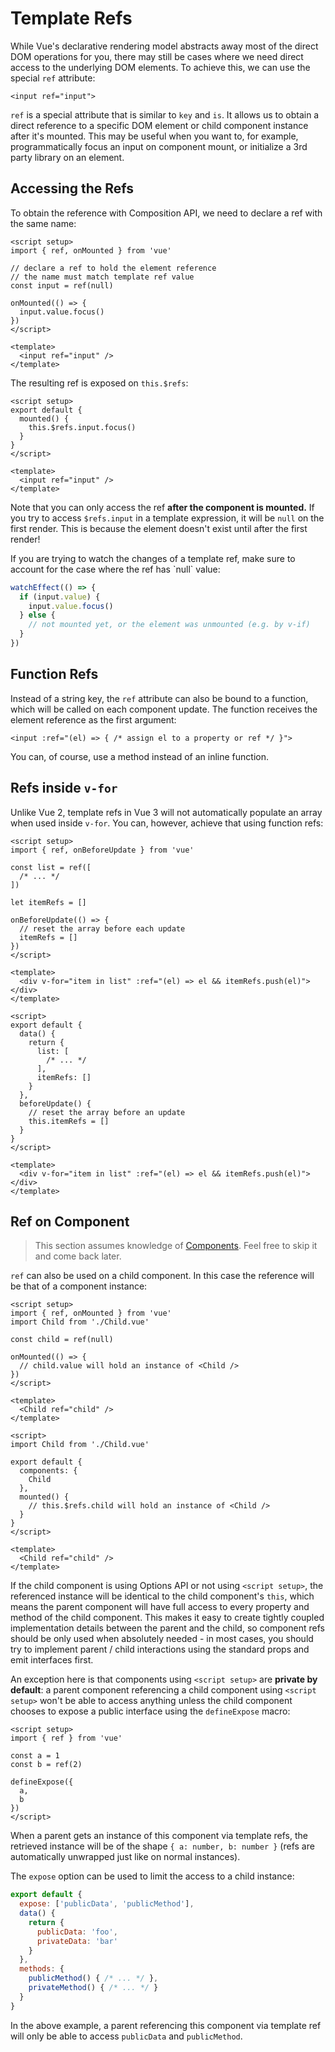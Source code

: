 # Template Refs

While Vue's declarative rendering model abstracts away most of the direct DOM operations for you, there may still be cases where we need direct access to the underlying DOM elements. To achieve this, we can use the special `ref` attribute:

```vue-html
<input ref="input">
```

`ref` is a special attribute that is similar to `key` and `is`. It allows us to obtain a direct reference to a specific DOM element or child component instance after it's mounted. This may be useful when you want to, for example, programmatically focus an input on component mount, or initialize a 3rd party library on an element.

## Accessing the Refs

<div class="composition-api">

To obtain the reference with Composition API, we need to declare a ref with the same name:

```vue
<script setup>
import { ref, onMounted } from 'vue'

// declare a ref to hold the element reference
// the name must match template ref value
const input = ref(null)

onMounted(() => {
  input.value.focus()
})
</script>

<template>
  <input ref="input" />
</template>
```

</div>
<div class="options-api">

The resulting ref is exposed on `this.$refs`:

```vue
<script setup>
export default {
  mounted() {
    this.$refs.input.focus()
  }
}
</script>

<template>
  <input ref="input" />
</template>
```

</div>

Note that you can only access the ref **after the component is mounted.** If you try to access `$refs.input` in a template expression, it will be `null` on the first render. This is because the element doesn't exist until after the first render!

<div class="composition-api">
If you are trying to watch the changes of a template ref, make sure to account for the case where the ref has `null` value:

```js
watchEffect(() => {
  if (input.value) {
    input.value.focus()
  } else {
    // not mounted yet, or the element was unmounted (e.g. by v-if)
  }
})
```

</div>

## Function Refs

Instead of a string key, the `ref` attribute can also be bound to a function, which will be called on each component update. The function receives the element reference as the first argument:

```vue-html
<input :ref="(el) => { /* assign el to a property or ref */ }">
```

You can, of course, use a method instead of an inline function.

## Refs inside `v-for`

Unlike Vue 2, template refs in Vue 3 will not automatically populate an array when used inside `v-for`. You can, however, achieve that using function refs:

<div class="composition-api">

```vue
<script setup>
import { ref, onBeforeUpdate } from 'vue'

const list = ref([
  /* ... */
])

let itemRefs = []

onBeforeUpdate(() => {
  // reset the array before each update
  itemRefs = []
})
</script>

<template>
  <div v-for="item in list" :ref="(el) => el && itemRefs.push(el)"></div>
</template>
```

</div>
<div class="options-api">

```vue
<script>
export default {
  data() {
    return {
      list: [
        /* ... */
      ],
      itemRefs: []
    }
  },
  beforeUpdate() {
    // reset the array before an update
    this.itemRefs = []
  }
}
</script>

<template>
  <div v-for="item in list" :ref="(el) => el && itemRefs.push(el)"></div>
</template>
```

</div>

## Ref on Component

> This section assumes knowledge of [Components](/guide/essentials/component-basics). Feel free to skip it and come back later.

`ref` can also be used on a child component. In this case the reference will be that of a component instance:

<div class="composition-api">

```vue
<script setup>
import { ref, onMounted } from 'vue'
import Child from './Child.vue'

const child = ref(null)

onMounted(() => {
  // child.value will hold an instance of <Child />
})
</script>

<template>
  <Child ref="child" />
</template>
```

</div>
<div class="options-api">

```vue
<script>
import Child from './Child.vue'

export default {
  components: {
    Child
  },
  mounted() {
    // this.$refs.child will hold an instance of <Child />
  }
}
</script>

<template>
  <Child ref="child" />
</template>
```

</div>

If the child component is using Options API or not using `<script setup>`, the referenced instance will be identical to the child component's `this`, which means the parent component will have full access to every property and method of the child component. This makes it easy to create tightly coupled implementation details between the parent and the child, so component refs should be only used when absolutely needed - in most cases, you should try to implement parent / child interactions using the standard props and emit interfaces first.

<div class="composition-api">

An exception here is that components using `<script setup>` are **private by default**: a parent component referencing a child component using `<script setup>` won't be able to access anything unless the child component chooses to expose a public interface using the `defineExpose` macro:

```vue
<script setup>
import { ref } from 'vue'

const a = 1
const b = ref(2)

defineExpose({
  a,
  b
})
</script>
```

When a parent gets an instance of this component via template refs, the retrieved instance will be of the shape `{ a: number, b: number }` (refs are automatically unwrapped just like on normal instances).

</div>
<div class="options-api">

The `expose` option can be used to limit the access to a child instance:

```js
export default {
  expose: ['publicData', 'publicMethod'],
  data() {
    return {
      publicData: 'foo',
      privateData: 'bar'
    }
  },
  methods: {
    publicMethod() { /* ... */ },
    privateMethod() { /* ... */ }
  }
}
```

In the above example, a parent referencing this component via template ref will only be able to access `publicData` and `publicMethod`.

</div>
